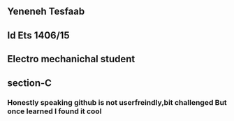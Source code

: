 ## Yeneneh Tesfaab
## Id Ets 1406/15
## Electro mechanichal student
## section-C
### Honestly speaking github is not userfreindly,bit challenged But once learned I found it cool
